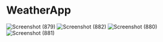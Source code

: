 # WeatherApp
![Screenshot (879)](https://github.com/MohdAbid99/WeatherApp/assets/141392230/af9bb10d-5598-4d60-a722-a02ae38d4e05)
![Screenshot (882)](https://github.com/MohdAbid99/WeatherApp/assets/141392230/c918138a-9269-48d1-94f5-477b5a30676e)
![Screenshot (880)](https://github.com/MohdAbid99/WeatherApp/assets/141392230/43972d06-21a1-4c7b-9b45-0d3c2f2be654)
![Screenshot (881)](https://github.com/MohdAbid99/WeatherApp/assets/141392230/1f3afa86-3421-4317-ab43-9f19befebf77)
